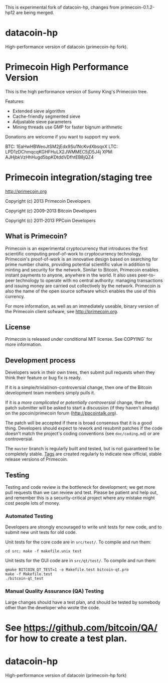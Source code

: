 This is experimental fork of datacoin-hp, changes from primecoin-0.1.2-hp12 are being merged.


datacoin-hp
===========

High-performance version of datacoin (primecoin-hp fork).


Primecoin High Performance Version
==================================

This is the high performance version of Sunny King's Primecoin tree.

Features:
 * Extended sieve algorithm
 * Cache-friendly segmented sieve
 * Adjustable sieve parameters
 * Mining threads use GMP for faster bignum arithmetic

Donations are welcome if you want to support my work.

BTC: 1EaHwHBWeoJtSM2jEdx9Su1NcKvdXbsqxX
LTC: LPD1zDChmqcqKGHFHuLX2JWMMEC5jD5J4j
XPM: AJHjbkVzHhHugd5bpKDtddVDfhtEB8jQZ4

Primecoin integration/staging tree
==================================

http://primecoin.org

Copyright (c) 2013 Primecoin Developers

Copyright (c) 2009-2013 Bitcoin Developers

Copyright (c) 2011-2013 PPCoin Developers

What is Primecoin?
------------------

Primecoin is an experimental cryptocurrency that introduces the first
scientific computing proof-of-work to cryptocurrency technology. Primecoin's
proof-of-work is an innovative design based on searching for prime number
chains, providing potential scientific value in addition to minting and
security for the network. Similar to Bitcoin, Primecoin enables instant payments
to anyone, anywhere in the world. It also uses peer-to-peer technology to 
operate with no central authority: managing transactions and issuing money are 
carried out collectively by the network. Primecoin is also the name of the open
source software which enables the use of this currency.

For more information, as well as an immediately useable, binary version of
the Primecoin client sofware, see http://primecoin.org.

License
-------

Primecoin is released under conditional MIT license. See  COPYING` for more
information.

Development process
-------------------

Developers work in their own trees, then submit pull requests when they think
their feature or bug fix is ready.

If it is a simple/trivial/non-controversial change, then one of the Bitcoin
development team members simply pulls it.

If it is a *more complicated or potentially controversial* change, then the patch
submitter will be asked to start a discussion (if they haven't already) on the
ppcoin/primecoin forum (http://ppcointalk.org).

The patch will be accepted if there is broad consensus that it is a good thing.
Developers should expect to rework and resubmit patches if the code doesn't
match the project's coding conventions (see `doc/coding.md`) or are
controversial.

The `master` branch is regularly built and tested, but is not guaranteed to be
completely stable. [Tags](https://github.com/primecoin/primecoin/tags) are
created regularly to indicate new official, stable release versions of
Primecoin.

Testing
-------

Testing and code review is the bottleneck for development; we get more pull
requests than we can review and test. Please be patient and help out, and
remember this is a security-critical project where any mistake might cost people
lots of money.

### Automated Testing

Developers are strongly encouraged to write unit tests for new code, and to
submit new unit tests for old code.

Unit tests for the core code are in `src/test/`. To compile and run them:

    cd src; make -f makefile.unix test

Unit tests for the GUI code are in `src/qt/test/`. To compile and run them:

    qmake BITCOIN_QT_TEST=1 -o Makefile.test bitcoin-qt.pro
    make -f Makefile.test
    ./bitcoin-qt_test

### Manual Quality Assurance (QA) Testing

Large changes should have a test plan, and should be tested by somebody other
than the developer who wrote the code.

See https://github.com/bitcoin/QA/ for how to create a test plan.
=======
datacoin-hp
===========

High-performance version of datacoin (primecoin-hp fork)
